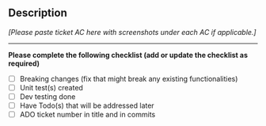 ## Description 
  
*[Please paste ticket AC here with screenshots under each AC if applicable.]*


--------

**Please complete the following checklist (add or update the checklist as required)**

- [ ]  Breaking changes (fix that might break any existing functionalities)
- [ ] Unit test(s) created
- [ ] Dev testing done
- [ ] Have Todo(s) that will be addressed later
- [ ] ADO ticket number in title and in commits
